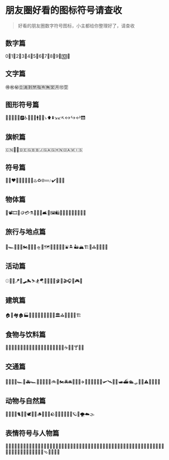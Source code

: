 # 朋友圈好看的图标符号请查收

> 好看的朋友圈数字符号图标，小主都给你整理好了，请查收

## 数字篇

0⃣️1⃣️2⃣️3⃣️4⃣️5⃣️6⃣️7⃣️8⃣️9⃣️🔟🔢

## 文字篇

🉐㊗️㊙️🈴🈵🈹🈲🈯🈶🈚🈺🈷️🉑🈳

## 图形符号篇

💟📴📳✅❎🅿️♿🛂🛃🛅🚹🚻🚮⤵️⬆️⬇️↘️↙️↖️↔️↪️↩️🛗

## 旗帜篇

🇨🇳🚩🏁🇩🇪🇬🇧🇧🇯🇬🇦🇬🇭🇳🇴🇦🇲🇮🇸

## 符号篇

🤍🖤❤️‍🔥💕💞💗💮💯♨️♻️🌐💤🎶✔️💬💭🎴

## 物体篇

📸📽🎞💸🪙💳⚗️🔭🧺🧼🛋🧸🖼🛍🛒🎀🎐💌📇📰📓📝🔎

## 旅行与地点篇

🚕🏎🚓🚒🛵🏍🚞🚂🛫🛸🚏🗺🗽🏰🎡🎢🎠⛲️🏝🏜🏔🏗💒⛪️🎑🌌🌠🌃

## 活动篇

⚾️🎾🏸🪁🏹🛹🛼⛷🏂🪂🏇🏅🎫🎪🩰🎨🎬🎧🎳🎮🧩

## 建筑篇

🏠🏡🏘️🏚️🏭🏢🏬🏣🏤🏥🏦🏪🏩💒🏛️⛪🕌🕍🏰🕋🏗️

## 食物与饮料篇

🍇🍓🍒🍑🥥🥐🥨🧀🍳🍟🍱🍤🍥🍧🎂🍬🍿🍩🍪🍯☕️🥤🍻🍸🍹🧊

## 交通篇

🚗🚕🚙🚎🏎️🚓🚑🏎️🚒🚚🚛🚜🛴🚲🛵🏍️🚔🚘🚖🚡🚠✈️🛬🚊🚝🚅🚅🚀🛩️🛰️🚁⛵🛥️⛴️🛳️🛷🚦🚥⚠️🚧🚸⛽🚏

## 动物与自然篇

🐽🦄🦋🐋🐈🦢🦩🕊🐾🎄🪵🌱🍃🍂🪨🌾🌷🥀🌸🌻🌖🪐✨🌪☁️🌫

## 表情符号与人物篇

🥰😋😎🥳😤🤗🤔🥱😴🤧🤒👾😽🙀✌🏻🦷👩🏻‍🌾🧑🏻‍🌾👩🏻‍🔬🧑🏻‍🔬👩🏻‍🎨🧑🏻‍🎨👩🏻‍🚀🧑🏻‍🚀🥷🏻🎅🏻🧙🏻‍♀️🧙🏻‍♂️🧝🏻‍♀️🧝🏻🧚🏻‍♀️🧚🏻🧖🏻‍♀️🧖🏻🧶🩴🧦👟👒👛
